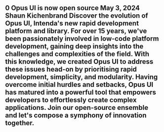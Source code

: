 0
Opus UI is now open source
May 3, 2024
Shaun Kichenbrand
Discover the evolution of Opus UI, Intenda's new rapid development platform and library. For over 15 years, we've been passionately involved in low-code platform development, gaining deep insights into the challenges and complexities of the field. With this knowledge, we created Opus UI to address these issues head-on by prioritising rapid development, simplicity, and modularity. Having overcome initial hurdles and setbacks, Opus UI has matured into a powerful tool that empowers developers to effortlessly create complex applications. Join our open-source ensemble and let's compose a symphony of innovation together.
---